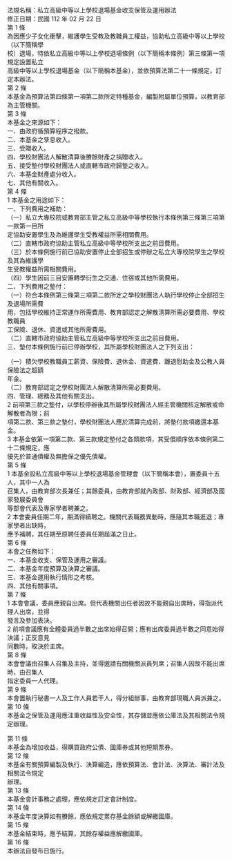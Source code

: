 法規名稱：私立高級中等以上學校退場基金收支保管及運用辦法  
修正日期：民國 112 年 02 月 22 日  
第 1 條  
為因應少子女化衝擊，維護學生受教及教職員工權益，協助私立高級中等以上學校（以下簡稱學  
校）退場，特依私立高級中等以上學校退場條例（以下簡稱本條例）第三條第一項規定設置私立  
高級中等以上學校退場基金（以下簡稱本基金），並依預算法第二十一條規定，訂定本辦法。  
第 2 條  
本基金為預算法第四條第一項第二款所定特種基金，編製附屬單位預算，以教育部為主管機關。  
第 3 條  
本基金之來源如下：  
一、由政府循預算程序之撥款。  
二、本基金之孳息收入。  
三、受贈收入。  
四、學校財團法人解散清算後賸餘財產之捐贈收入。  
五、接受墊付學校財團法人或直轄市政府歸墊之收入。  
六、本基金財產處分收入。  
七、其他有關收入。  
第 4 條  
1 本基金之用途如下：  
一、下列費用之補助：  
（一）私立大專校院或教育部主管之私立高級中等學校執行本條例第三條第三項第一款第一目所  
定協助安置學生及為維護學生受教權益所需相關費用。  
（二）直轄市政府協助主管私立高級中等學校所支出之前目費用。  
（三）於本條例施行前已協助安置停止全部招生或停辦之私立大專校院學生之學校及其為維護學  
生受教權益所需相關費用。  
（四）學生因前三目安置轉學衍生之交通、住宿或其他所需費用。  
二、下列費用之墊付：  
（一）符合本條例第三條第三項第二款所定之學校財團法人執行學校停止全部招生及退場所需費  
用，包括學校維持正常運作所需費用、教育部認定之解散清算所需必要費用、學校教職員  
工保險、退休、資遣或其他所需費用。  
（二）直轄市政府協助主管私立高級中等學校所支出之前目費用。  
三、墊付本條例施行前已停辦學校，其所屬學校財團法人之下列支出：  


（一）積欠學校教職員工薪資、保險費、退休金、資遣費、離退慰助金及公教人員保險法之超額  
年金。  
（二）教育部認定之學校財團法人解散清算所需必要費用。  
四、管理、總務及其他有關支出。  
2 前項第三款之墊付，以學校停辦後其所屬學校財團法人經主管機關核定解散或命解散者為限；前  
項第二款、第三款之墊付，學校財團法人應於清算完成前，將墊付款項繳還本基金。  
3 本基金依第一項第二款、第三款規定墊付之各類款項，其受償順序依本條例第二十二條規定，應  
優先於普通債權及無擔保之優先債權。  
第 5 條  
1 本基金設私立高級中等以上學校退場基金管理會（以下簡稱本會），置委員十五人，其中一人為  
召集人，由教育部次長兼任；其餘委員，由教育部就內政部、財政部、經濟部及國家發展委員會  
等部會代表及專家學者聘兼之。  
2 本會委員任期二年，期滿得續聘之。機關代表職務異動時，應隨其本職進退；專家學者出缺時，  
應予補聘，其任期至原聘任委員任期屆滿之日止。  
第 6 條  
本會之任務如下：  
一、本基金收支、保管及運用之審議。  
二、本基金年度預算及決算之審議。  
三、本基金運用執行情形之考核。  
四、其他有關事項。  
第 7 條  
1 本會會議，委員應親自出席。但代表機關出任者因故不能親自出席時，得指派代理人出席，並得  
發言及參加表決。  
2 前項會議應有全體委員過半數之出席始得召開；應有出席委員過半數之同意始得決議；正反意見  
同數時，取決於主席。  
第 8 條  
本會會議由召集人召集及主持，並得邀請有關機關派員列席；召集人因故不能出席時，由召集人  
指定委員一人代理。  
第 9 條  
本會置執行秘書一人及工作人員若干人，得分組辦事，由教育部現職人員派兼之。  
第 10 條  
本基金之保管及運用應注重收益性及安全性，其存儲並應依公庫法及其相關法令規定辦理。  


第 11 條  
本基金為增加收益，得購買政府公債、國庫券或其他短期票券。  
第 12 條  
本基金有關預算編製及執行、決算編造，應依預算法、會計法、決算法、審計法及相關法令規定  
辦理。  
第 13 條  
本基金會計事務之處理，應依規定訂定會計制度。  
第 14 條  
本基金年度決算如有賸餘，應依規定累存基金餘額或解繳國庫。  
第 15 條  
本基金結束時，應予結算，其餘存權益應解繳國庫。  
第 16 條  
本辦法自發布日施行。  


